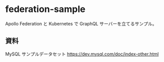 # federation-sample

Apollo Federation と Kubernetes で GraphQL サーバーを立てるサンプル。

## 資料

MySQL サンプルデータセット
https://dev.mysql.com/doc/index-other.html
